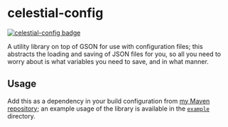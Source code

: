 # celestial-config

[![celestial-config badge](https://maven.odinair.xyz/api/badge/latest/releases/me/celestialfault/celestial-config?color=40c14a&name=celestial-config&prefix=v)](https://maven.odinair.xyz/)

A utility library on top of GSON for use with configuration files; this abstracts the loading and
saving of JSON files for you, so all you need to worry about is what variables you need to save,
and in what manner.

## Usage

Add this as a dependency in your build configuration from [my Maven repository](https://maven.odinair.xyz/);
an example usage of the library is available in the [`example`](example) directory.
